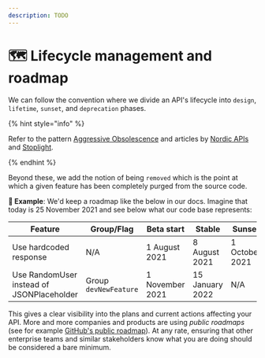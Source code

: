 ```yaml
---
description: TODO
---
```


# 🗺 Lifecycle management and roadmap

We can follow the convention where we divide an API's lifecycle into `design`, `lifetime`, `sunset`, and `deprecation` phases.

{% hint style="info" %}

Refer to the pattern [Aggressive Obsolescence](https://microservice-api-patterns.org/patterns/evolution/AggressiveObsolescence.html) and articles by [Nordic APIs](https://nordicapis.com/how-to-smartly-sunset-and-deprecate-apis/) and [Stoplight](https://blog.stoplight.io/deprecating-api-endpoints).

{% endhint %}

Beyond these, we add the notion of being `removed` which is the point at which a given feature has been completely purged from the source code.

**🎯 Example**: We'd keep a roadmap like the below in our docs. Imagine that today is 25 November 2021 and see below what our code base represents:

| Feature                                   | Group/Flag            | Beta start      | Stable          | Sunset         | Deprecated       | Removed         |
| ----------------------------------------- | --------------------- | --------------- | --------------- | -------------- | ---------------- | --------------- |
| Use hardcoded response                    | N/A                   | 1 August 2021   | 8 August 2021   | 1 October 2021 | 15 November 2021 | 15 January 2022 |
| Use RandomUser instead of JSONPlaceholder | Group `devNewFeature` | 1 November 2021 | 15 January 2022 | N/A            | N/A              | N/A             |

This gives a clear visibility into the plans and current actions affecting your API. More and more companies and products are using _public roadmaps_ (see for example [GitHub's public roadmap](https://github.com/github/roadmap)). At any rate, ensuring that other enterprise teams and similar stakeholders know what you are doing should be considered a bare minimum.
